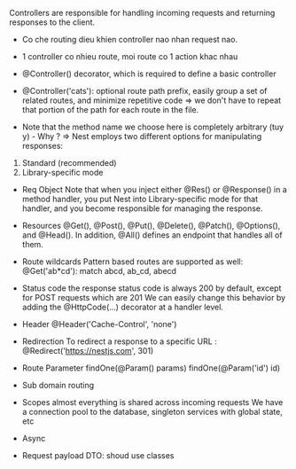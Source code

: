 Controllers are responsible for handling incoming requests and returning responses to the client.

- Co che routing dieu khien controller nao nhan request nao.

- 1 controller co nhieu route, moi route co 1 action khac nhau

- @Controller() decorator, which is required to define a basic controller

- @Controller('cats'): optional route path prefix, easily group a set of related routes, and minimize repetitive code 
=> we don't have to repeat that portion of the path for each route in the file.

- Note that the method name we choose here is completely arbitrary (tuy y) - Why ? 
=> Nest employs two different options for manipulating responses:
1. Standard (recommended)
2. Library-specific mode

* Req Object
Note that when you inject either @Res() or @Response() in a method handler, you put Nest into Library-specific mode for that handler, and you become responsible for managing the response. 

* Resources
@Get(), @Post(), @Put(), @Delete(), @Patch(), @Options(), and @Head(). In addition, @All() defines an endpoint that handles all of them.

* Route wildcards
Pattern based routes are supported as well: @Get('ab*cd'): match abcd, ab_cd, abecd

* Status code
the response status code is always 200 by default, except for POST requests which are 201
We can easily change this behavior by adding the @HttpCode(...) decorator at a handler level.

* Header
@Header('Cache-Control', 'none')

* Redirection
To redirect a response to a specific URL : @Redirect('https://nestjs.com', 301)

* Route Parameter
findOne(@Param() params)
findOne(@Param('id') id)

* Sub domain routing

* Scopes
almost everything is shared across incoming requests
We have a connection pool to the database, singleton services with global state, etc

* Async

* Request payload
DTO: shoud use classes